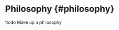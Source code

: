 Philosophy                                           {#philosophy}
========== 

\todo Make up a philosophy


